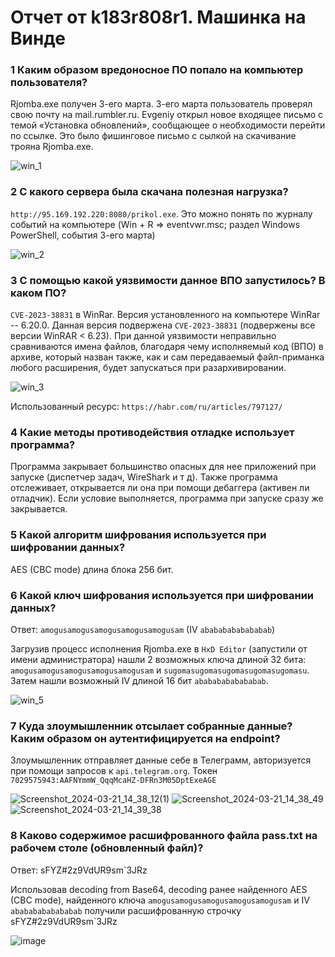 # Отчет от k183r808r1. Машинка на Винде

### 1 Каким образом вредоносное ПО попало на компьютер пользователя?
Rjomba.exe получен 3-его марта. 3-его марта пользователь проверял свою почту на mail.rumbler.ru. Evgeniy открыл новое входящее письмо с темой «Установка обновлений», сообщающее о необходимости перейти по ссылке. Это было фишинговое письмо с сылкой на скачивание трояна Rjomba.exe.

![win_1](https://github.com/shersh-is/nto_k183r808r1/assets/81306107/4938f4aa-416a-41d5-bd1c-49d9210eaa45)

### 2 С какого сервера была скачана полезная нагрузка?
`http://95.169.192.220:8080/prikol.exe`. Это можно понять по журналу событий на компьютере (Win + R => eventvwr.msc; раздел Windows PowerShell, события 3-его марта)

![win_2](https://github.com/shersh-is/nto_k183r808r1/assets/81306107/5b33694c-1e59-45c4-b4f4-32e4e86b795d)

### 3 С помощью какой уязвимости данное ВПО запустилось? В каком ПО?
`CVE-2023-38831` в WinRar. Версия установленного на компьютере WinRar -- 6.20.0. Данная версия подвержена `CVE-2023-38831` (подвержены все версии WinRAR < 6.23). При данной уязвимости неправильно сравниваются имена файлов, благодаря чему исполняемый код (ВПО) в архиве, который назван также, как и сам передаваемый файл-приманка любого расширения, будет запускаться при разархивировании.

![win_3](https://github.com/shersh-is/nto_k183r808r1/assets/81306107/12328967-eca7-4c31-a83d-64510bba10aa)

Использованный ресурс: `https://habr.com/ru/articles/797127/`

### 4 Какие методы противодействия отладке использует программа?
Программа закрывает большинство опасных для нее приложений при запуске (диспетчер задач, WireShark и т д). Также программа отслеживает, открывается ли она при помощи дебаггера (активен ли отладчик). Если условие выполняется, программа при запуске сразу же закрывается.

### 5 Какой алгоритм шифрования используется при шифровании данных?
AES (CBC mode) длина блока 256 бит.

### 6 Какой ключ шифрования используется при шифровании данных?
Ответ: `amogusamogusamogusamogusamogusam` (IV `abababababababab`)

Загрузив процесс исполнения Rjomba.exe в `HxD Editor` (запустили от имени администратора) нашли 2 возможных ключа длиной 32 бита: `amogusamogusamogusamogusamogusam` и `sugomasugomasugomasugomasugomasu`. Затем нашли возможный IV длиной 16 бит `abababababababab`.

![win_5](https://github.com/shersh-is/nto_k183r808r1/assets/81306107/8df506a2-ae52-41a5-9f64-718a231de538)

### 7 Куда злоумышленник отсылает собранные данные? Каким образом он аутентифицируется на endpoint?
Злоумышленник отправляет данные себе в Телеграмм, авторизуется при помощи запросов к `api.telegram.org`. Токен `7029575943:AAFNYmmW_QqqMcaHZ-DFRn3M05DptExeAGE`

![Screenshot_2024-03-21_14_38_12(1)](https://github.com/shersh-is/nto_k183r808r1/assets/81306107/9ad09c4f-820c-46c6-8fde-03f7a6853446)
![Screenshot_2024-03-21_14_38_49](https://github.com/shersh-is/nto_k183r808r1/assets/81306107/a13225eb-1e97-4786-a05d-04c65329b5f1)
![Screenshot_2024-03-21_14_39_38](https://github.com/shersh-is/nto_k183r808r1/assets/81306107/96d0c06e-8127-40f6-ae2e-734553144f5d)

### 8 Каково содержимое расшифрованного файла pass.txt на рабочем столе (обновленный файл)?
Ответ: sFYZ#2z9VdUR9sm`3JRz

Использовав decoding from Base64, decoding ранее найденного AES (CBC mode), найденного ключа `amogusamogusamogusamogusamogusam` и IV `abababababababab` получили расшифрованную строчку sFYZ#2z9VdUR9sm`3JRz

![image](https://github.com/shersh-is/nto_k183r808r1/assets/81306107/eee9b46f-d058-4fa8-a6fe-1c1d89b700e7)

